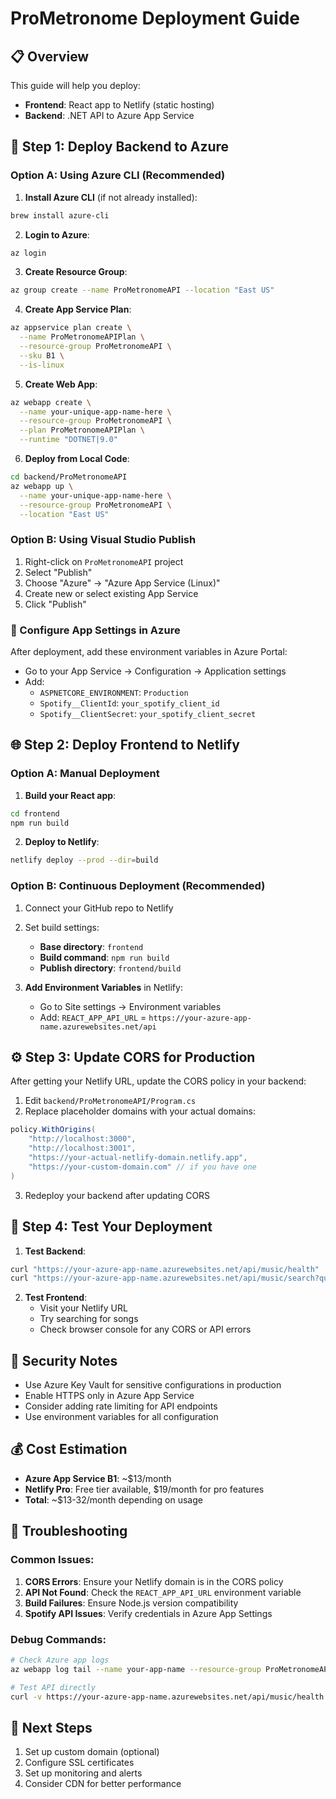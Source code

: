 # ProMetronome Deployment Guide

## 📋 Overview
This guide will help you deploy:
- **Frontend**: React app to Netlify (static hosting)
- **Backend**: .NET API to Azure App Service

## 🔄 Step 1: Deploy Backend to Azure

### Option A: Using Azure CLI (Recommended)

1. **Install Azure CLI** (if not already installed):
```bash
brew install azure-cli
```

2. **Login to Azure**:
```bash
az login
```

3. **Create Resource Group**:
```bash
az group create --name ProMetronomeAPI --location "East US"
```

4. **Create App Service Plan**:
```bash
az appservice plan create \
  --name ProMetronomeAPIPlan \
  --resource-group ProMetronomeAPI \
  --sku B1 \
  --is-linux
```

5. **Create Web App**:
```bash
az webapp create \
  --name your-unique-app-name-here \
  --resource-group ProMetronomeAPI \
  --plan ProMetronomeAPIPlan \
  --runtime "DOTNET|9.0"
```

6. **Deploy from Local Code**:
```bash
cd backend/ProMetronomeAPI
az webapp up \
  --name your-unique-app-name-here \
  --resource-group ProMetronomeAPI \
  --location "East US"
```

### Option B: Using Visual Studio Publish

1. Right-click on `ProMetronomeAPI` project
2. Select "Publish"
3. Choose "Azure" → "Azure App Service (Linux)"
4. Create new or select existing App Service
5. Click "Publish"

### 🔧 Configure App Settings in Azure

After deployment, add these environment variables in Azure Portal:
- Go to your App Service → Configuration → Application settings
- Add:
  - `ASPNETCORE_ENVIRONMENT`: `Production`
  - `Spotify__ClientId`: `your_spotify_client_id`
  - `Spotify__ClientSecret`: `your_spotify_client_secret`

## 🌐 Step 2: Deploy Frontend to Netlify

### Option A: Manual Deployment

1. **Build your React app**:
```bash
cd frontend
npm run build
```

2. **Deploy to Netlify**:
```bash
netlify deploy --prod --dir=build
```

### Option B: Continuous Deployment (Recommended)

1. Connect your GitHub repo to Netlify
2. Set build settings:
   - **Base directory**: `frontend`
   - **Build command**: `npm run build`
   - **Publish directory**: `frontend/build`

3. **Add Environment Variables** in Netlify:
   - Go to Site settings → Environment variables
   - Add: `REACT_APP_API_URL` = `https://your-azure-app-name.azurewebsites.net/api`

## ⚙️ Step 3: Update CORS for Production

After getting your Netlify URL, update the CORS policy in your backend:

1. Edit `backend/ProMetronomeAPI/Program.cs`
2. Replace placeholder domains with your actual domains:
```csharp
policy.WithOrigins(
    "http://localhost:3000", 
    "http://localhost:3001",
    "https://your-actual-netlify-domain.netlify.app",
    "https://your-custom-domain.com" // if you have one
)
```

3. Redeploy your backend after updating CORS

## 🧪 Step 4: Test Your Deployment

1. **Test Backend**:
```bash
curl "https://your-azure-app-name.azurewebsites.net/api/music/health"
curl "https://your-azure-app-name.azurewebsites.net/api/music/search?query=blinding"
```

2. **Test Frontend**:
   - Visit your Netlify URL
   - Try searching for songs
   - Check browser console for any CORS or API errors

## 🔐 Security Notes

- Use Azure Key Vault for sensitive configurations in production
- Enable HTTPS only in Azure App Service
- Consider adding rate limiting for API endpoints
- Use environment variables for all configuration

## 💰 Cost Estimation

- **Azure App Service B1**: ~$13/month
- **Netlify Pro**: Free tier available, $19/month for pro features
- **Total**: ~$13-32/month depending on usage

## 🚨 Troubleshooting

### Common Issues:

1. **CORS Errors**: Ensure your Netlify domain is in the CORS policy
2. **API Not Found**: Check the `REACT_APP_API_URL` environment variable
3. **Build Failures**: Ensure Node.js version compatibility
4. **Spotify API Issues**: Verify credentials in Azure App Settings

### Debug Commands:

```bash
# Check Azure app logs
az webapp log tail --name your-app-name --resource-group ProMetronomeAPI

# Test API directly
curl -v https://your-azure-app-name.azurewebsites.net/api/music/health
```

## 🎯 Next Steps

1. Set up custom domain (optional)
2. Configure SSL certificates
3. Set up monitoring and alerts
4. Consider CDN for better performance
